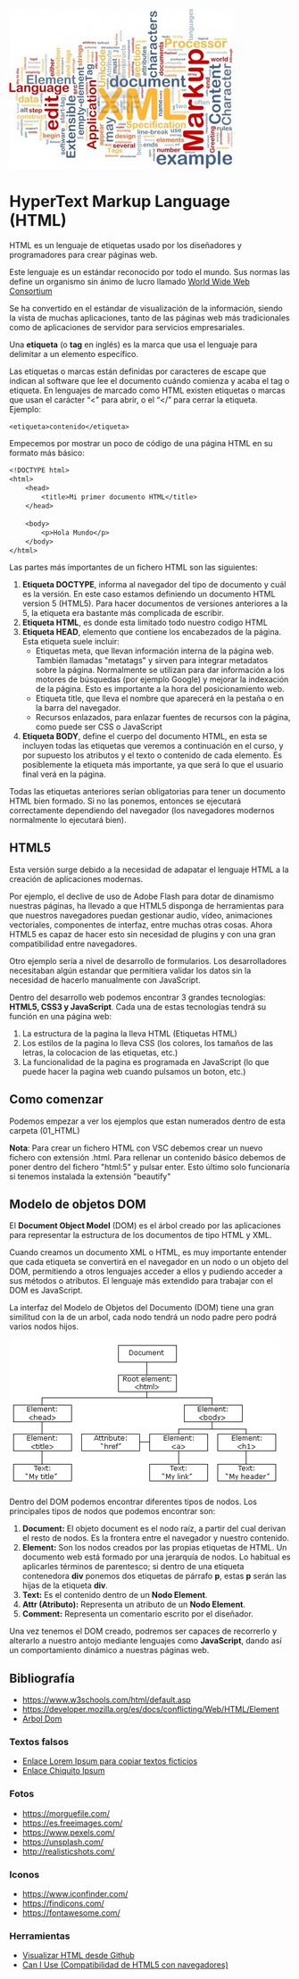 ![HTML](img/lmsgi.jpg "Aprende HTML!!")

# HyperText Markup Language (HTML)

HTML es un lenguaje de etiquetas usado por los diseñadores y programadores para crear páginas web.

Este lenguaje es un estándar reconocido por todo el mundo. Sus normas las define un organismo sin ánimo de lucro llamado [World Wide Web Consortium](https://www.w3.org/)

Se ha convertido en el estándar de visualización de la información, siendo la vista de muchas aplicaciones, tanto de las páginas web más tradicionales como de aplicaciones de servidor para servicios empresariales.

Una **etiqueta** (o **tag** en inglés) es la marca que usa el lenguaje para delimitar a un elemento específico.

Las etiquetas o marcas están definidas por caracteres de escape que indican al software que lee el documento cuándo comienza y acaba el tag o etiqueta. En lenguajes de marcado como HTML existen etiquetas o marcas que usan el carácter “<” para abrir, o el “</” para cerrar la etiqueta. Ejemplo:

    <etiqueta>contenido</etiqueta>

Empecemos por mostrar un poco de código de una página HTML en su formato más básico:

    <!DOCTYPE html>
    <html>
        <head>
            <title>Mi primer documento HTML</title>
        </head>

        <body>
            <p>Hola Mundo</p>
        </body>
    </html>

Las partes más importantes de un fichero HTML son las siguientes:

1. **Etiqueta DOCTYPE**, informa al navegador del tipo de documento y cuál es la versión. En este caso estamos definiendo un documento HTML version 5 (HTML5). Para hacer documentos de versiones anteriores a la 5, la etiqueta era bastante más complicada de escribir.
2. **Etiqueta HTML**, es donde esta limitado todo nuestro codigo HTML
3. **Etiqueta HEAD**, elemento que contiene los encabezados de la página. Esta etiqueta suele incluir:
    - Etiquetas meta, que llevan información interna de la página web. También llamadas "metatags" y sirven para integrar metadatos sobre la página. Normalmente se utilizan para dar información a los motores de búsquedas (por ejemplo Google) y mejorar la indexación de la página. Esto es importante a la hora del posicionamiento web. 
    - Etiqueta title, que lleva el nombre que aparecerá en la pestaña o en la barra del navegador.
    - Recursos enlazados, para enlazar fuentes de recursos con la página, como puede ser CSS o JavaScript
4. **Etiqueta BODY**, define el cuerpo del documento HTML, en esta se incluyen todas las etiquetas que veremos a continuación en el curso, y por supuesto los atributos y el texto o contenido de cada elemento. Es posiblemente la etiqueta más importante, ya que será lo que el usuario final verá en la página.

Todas las etiquetas anteriores serían obligatorias para tener un documento HTML bien formado. Si no las ponemos, entonces se ejecutará correctamente dependiendo del navegador (los navegadores modernos normalmente lo ejecutará bien).

## HTML5

Esta versión surge debido a la necesidad de adapatar el lenguaje HTML a la creación de aplicaciones modernas.

Por ejemplo, el declive de uso de Adobe Flash para dotar de dinamismo nuestras páginas, ha llevado a que HTML5 disponga de herramientas para que nuestros navegadores puedan gestionar audio, vídeo, animaciones vectoriales, componentes de interfaz, entre muchas otras cosas. Ahora HTML5 es capaz de hacer esto sin necesidad de plugins y con una gran compatibilidad entre navegadores.

Otro ejemplo sería a nivel de desarrollo de formularios. Los desarrolladores necesitaban algún estandar que permitiera validar los datos sin la necesidad de hacerlo manualmente con JavaScript.

Dentro del desarrollo web podemos encontrar 3 grandes tecnologías: **HTML5, CSS3 y JavaScript**. Cada una de estas tecnologías tendrá su función en una página web:

1. La estructura de la pagina la lleva HTML (Etiquetas HTML)
2. Los estilos de la pagina lo lleva CSS (los colores, los tamaños de las letras, la colocacion de las etiquetas, etc.)
3. La funcionalidad de la pagina es programada en JavaScript (lo que puede hacer la pagina web cuando pulsamos un boton, etc.)

## Como comenzar

Podemos empezar a ver los ejemplos que estan numerados dentro de esta carpeta (01_HTML)

**Nota**: Para crear un fichero HTML con VSC debemos crear un nuevo fichero con extensión .html. Para rellenar un contenido básico debemos de poner dentro del fichero "html:5" y pulsar enter. Esto último solo funcionaría si tenemos instalada la extensión "beautify"

## Modelo de objetos DOM

El **Document Object Model** (DOM) es el árbol creado por las aplicaciones para representar la estructura de los documentos de tipo HTML y XML.

Cuando creamos un documento XML o HTML, es muy importante entender que cada etiqueta se convertirá en el navegador en un nodo o un objeto del DOM, permitiendo a otros lenguajes acceder a ellos y pudiendo acceder a sus métodos o atributos. El lenguaje más extendido para trabajar con el DOM es JavaScript.

La interfaz del Modelo de Objetos del Documento (DOM) tiene una gran similitud con la de un arbol, cada nodo tendrá un nodo padre pero podrá varios nodos hijos.

![DOM](img/DOM_HTML.png "DOM")

Dentro del DOM podemos encontrar diferentes tipos de nodos. Los principales tipos de nodos que podemos encontrar son:

1. **Document:** El objeto document es el nodo raíz, a partir del cual derivan el resto de nodos. Es la frontera entre el navegador y nuestro contenido.
2. **Element:** Son los nodos creados por las propias etiquetas de HTML. Un documento web está formado por una jerarquía de nodos. Lo habitual es aplicarles términos de parentesco; si dentro de una etiqueta contenedora **div** ponemos dos etiquetas de párrafo **p**, estas **p** serán las hijas de la etiqueta **div**.
3. **Text:** Es el contenido dentro de un **Nodo Element**.
4. **Attr (Atributo):** Representa un atributo de un **Nodo Element**.
5. **Comment:** Representa un comentario escrito por el diseñador.

Una vez tenemos el DOM creado, podremos ser capaces de recorrerlo y alterarlo a nuestro antojo mediante lenguajes como **JavaScript**, dando así un comportamiento dinámico a nuestras páginas web.

## Bibliografía

- <https://www.w3schools.com/html/default.asp>
- <https://developer.mozilla.org/es/docs/conflicting/Web/HTML/Element>
- [Arbol Dom](http://www.gnu.org/software/classpathx/jaxp/apidoc/org/w3c/dom/tree.html)

### Textos falsos

- [Enlace Lorem Ipsum para copiar textos ficticios](http://es.lipsum.com/)
- [Enlace Chiquito Ipsum](https://www.chiquitoipsum.com/)

### Fotos
- <https://morguefile.com/>
- <https://es.freeimages.com/>
- <https://www.pexels.com/>
- <https://unsplash.com/>
- <http://realisticshots.com/>

### Iconos
- <https://www.iconfinder.com/>
- <https://findicons.com/>
- <https://fontawesome.com/>

### Herramientas

- [Visualizar HTML desde Github](https://htmlpreview.github.io/)
- [Can I Use (Compatibilidad de HTML5 con navegadores)](https://caniuse.com/)

